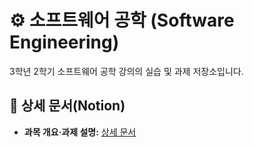 # ⚙️ 소프트웨어 공학 (Software Engineering)

3학년 2학기 소프트웨어 공학 강의의 실습 및 과제 저장소입니다.

## 🔗 상세 문서(Notion)

- **과목 개요·과제 설명:** [상세 문서](https://www.notion.so/1af694381add4c9d98c11a0e5e9ec823?source=copy_link)
